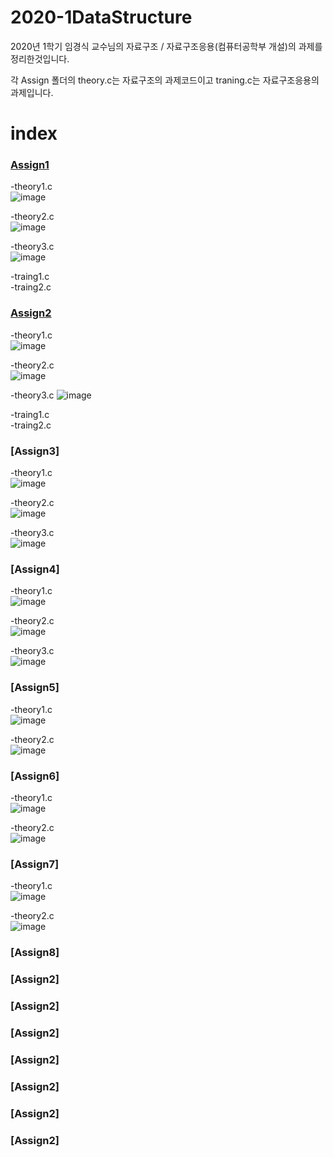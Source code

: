 # 2020-1DataStructure

2020년 1학기 임경식 교수님의 자료구조 / 자료구조응용(컴퓨터공학부 개설)의 과제를 정리한것입니다.

각 Assign 폴더의 theory.c는 자료구조의 과제코드이고 traning.c는 자료구조응용의 과제입니다.

# index
### [Assign1](https://github.com/MinkiJo/2020_1_DataStructure/tree/main/DS01)
-theory1.c  
![image](https://user-images.githubusercontent.com/64358334/102333488-d8eb9f80-3fd0-11eb-91e2-683e39bba4df.png)


-theory2.c  
![image](https://user-images.githubusercontent.com/64358334/102333661-13553c80-3fd1-11eb-8ce0-5911a7b6777e.png)  

-theory3.c  
![image](https://user-images.githubusercontent.com/64358334/102333798-3ed82700-3fd1-11eb-8552-f07b44208b1d.png)  
  
  
-traing1.c  
-traing2.c  


### [Assign2](https://github.com/MinkiJo/2020_1_DataStructure/tree/main/DS01)
-theory1.c  
![image](https://user-images.githubusercontent.com/64358334/102334281-d63d7a00-3fd1-11eb-8672-96b1f082b9f0.png)  
  
  

-theory2.c  
 ![image](https://user-images.githubusercontent.com/64358334/102334331-e35a6900-3fd1-11eb-9fb4-1101846d5470.png)
  
  

-theory3.c
![image](https://user-images.githubusercontent.com/64358334/102334376-f2411b80-3fd1-11eb-97ac-07fdbc3f338c.png)  


-traing1.c      
-traing2.c    

### [Assign3]
-theory1.c  
![image](https://user-images.githubusercontent.com/64358334/102334448-06851880-3fd2-11eb-8b3d-e955d1f873f0.png)  
  
-theory2.c  
![image](https://user-images.githubusercontent.com/64358334/102334521-1a307f00-3fd2-11eb-8f3e-9d8aae25aedf.png)  
  
-theory3.c  
![image](https://user-images.githubusercontent.com/64358334/102334568-2ae0f500-3fd2-11eb-993f-6a4e7df39cfa.png)  
  

### [Assign4]  
-theory1.c  
![image](https://user-images.githubusercontent.com/64358334/102334637-41874c00-3fd2-11eb-9476-41f164900869.png)  
  
-theory2.c  
![image](https://user-images.githubusercontent.com/64358334/102334684-4f3cd180-3fd2-11eb-97b6-c565e27a60ba.png)  

-theory3.c  
![image](https://user-images.githubusercontent.com/64358334/102334725-5cf25700-3fd2-11eb-8043-a397bb5a197a.png)  
  
  
### [Assign5]  
-theory1.c  
![image](https://user-images.githubusercontent.com/64358334/102334803-73001780-3fd2-11eb-8720-c4e4e167fb3d.png)  
  
-theory2.c  
![image](https://user-images.githubusercontent.com/64358334/102334855-814e3380-3fd2-11eb-95c3-c8054d6856cb.png)  

### [Assign6]
-theory1.c  
![image](https://user-images.githubusercontent.com/64358334/102334855-814e3380-3fd2-11eb-95c3-c8054d6856cb.png)  

-theory2.c  
![image](https://user-images.githubusercontent.com/64358334/102334972-a93d9700-3fd2-11eb-9d5f-375f3c656d3a.png)

### [Assign7]  
-theory1.c  
![image](https://user-images.githubusercontent.com/64358334/102335028-b9557680-3fd2-11eb-93c6-4f67d7eb10ea.png)  

-theory2.c  
 ![image](https://user-images.githubusercontent.com/64358334/102335069-c8d4bf80-3fd2-11eb-9517-42af65e2cde2.png)


### [Assign8]

### [Assign2]

### [Assign2]

### [Assign2]

### [Assign2]

### [Assign2]

### [Assign2]

### [Assign2]
